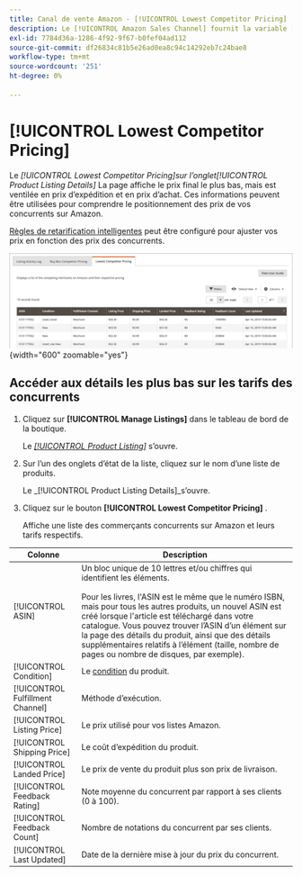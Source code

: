 ```yaml
---
title: Canal de vente Amazon - [!UICONTROL Lowest Competitor Pricing]
description: Le [!UICONTROL Amazon Sales Channel] fournit la variable [!UICONTROL Lowest Competitor Pricing] pour vous aider à comprendre le positionnement des prix de vos concurrents sur Amazon.
exl-id: 7784d36a-1286-4f92-9f67-b0fef04ad112
source-git-commit: df26834c81b5e26ad0ea8c94c14292eb7c24bae8
workflow-type: tm+mt
source-wordcount: '251'
ht-degree: 0%

---
```


# [!UICONTROL Lowest Competitor Pricing]

Le _[!UICONTROL Lowest Competitor Pricing]_sur l’onglet_[!UICONTROL Product Listing Details]_ La page affiche le prix final le plus bas, mais est ventilée en prix d’expédition et en prix d’achat. Ces informations peuvent être utilisées pour comprendre le positionnement des prix de vos concurrents sur Amazon.

[Règles de retarification intelligentes](./intelligent-repricing-rules.md) peut être configuré pour ajuster vos prix en fonction des prix des concurrents.

![Prix du concurrent le plus bas](assets/amazon-listing-details-lowest-comp.png){width="600" zoomable="yes"}

## Accéder aux détails les plus bas sur les tarifs des concurrents

1. Cliquez sur **[!UICONTROL Manage Listings]** dans le tableau de bord de la boutique.

   Le [_[!UICONTROL Product Listing]_](./managing-product-listings.md) s’ouvre.

1. Sur l’un des onglets d’état de la liste, cliquez sur le nom d’une liste de produits.

   Le _[!UICONTROL Product Listing Details]_s’ouvre.

1. Cliquez sur le bouton **[!UICONTROL Lowest Competitor Pricing]** .

   Affiche une liste des commerçants concurrents sur Amazon et leurs tarifs respectifs.

| Colonne | Description |
|---|---|
| [!UICONTROL ASIN] | Un bloc unique de 10 lettres et/ou chiffres qui identifient les éléments.<br><br>Pour les livres, l&#39;ASIN est le même que le numéro ISBN, mais pour tous les autres produits, un nouvel ASIN est créé lorsque l&#39;article est téléchargé dans votre catalogue. Vous pouvez trouver l’ASIN d’un élément sur la page des détails du produit, ainsi que des détails supplémentaires relatifs à l’élément (taille, nombre de pages ou nombre de disques, par exemple). |
| [!UICONTROL Condition] | Le [condition](./product-listing-condition.md) du produit. |
| [!UICONTROL Fulfillment Channel] | Méthode d’exécution. |
| [!UICONTROL Listing Price] | Le prix utilisé pour vos listes Amazon. |
| [!UICONTROL Shipping Price] | Le coût d’expédition du produit. |
| [!UICONTROL Landed Price] | Le prix de vente du produit plus son prix de livraison. |
| [!UICONTROL Feedback Rating] | Note moyenne du concurrent par rapport à ses clients (0 à 100). |
| [!UICONTROL Feedback Count] | Nombre de notations du concurrent par ses clients. |
| [!UICONTROL Last Updated] | Date de la dernière mise à jour du prix du concurrent. |
